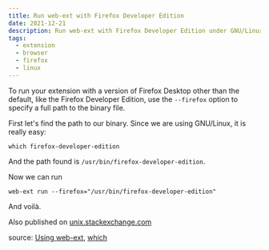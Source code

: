```yaml
---
title: Run web-ext with Firefox Developer Edition
date: 2021-12-21
description: Run web-ext with Firefox Developer Edition under GNU/Linux
tags:
  - extension
  - browser
  - firefox
  - linux
---
```


To run your extension with a version of Firefox Desktop other than the default, like the Firefox Developer Edition, use the `--firefox` option to specify a full path to the binary file.

First let's find the path to our binary. Since we are using GNU/Linux, it is really easy:

    which firefox-developer-edition

And the path found is `/usr/bin/firefox-developer-edition`.

Now we can run

    web-ext run --firefox="/usr/bin/firefox-developer-edition"

And voilà.


Also published on [unix.stackexchange.com](https://unix.stackexchange.com/questions/683321/how-to-run-web-ext-with-firefox-de-under-linux/683322#683322)

source: [Using web-ext](https://extensionworkshop.com/documentation/develop/getting-started-with-web-ext/#using-web-ext-section), [which](https://unix.stackexchange.com/questions/19369/how-to-find-the-installation-path-for-a-software-under-linux)